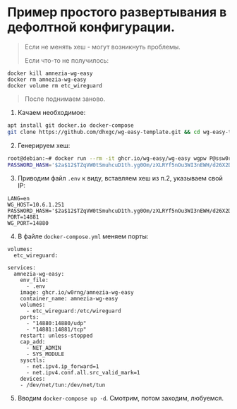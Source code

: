 # Пример простого развертывания в дефолтной конфигурации.

> Если не менять хеш - могут возникнуть проблемы.
>
> Если что-то не получилось:
```
docker kill amnezia-wg-easy
docker rm amnezia-wg-easy
docker volume rm etc_wireguard
```
> После поднимаем заново.


1. Качаем необходимое:
```bash
apt install git docker.io docker-compose
git clone https://github.com/dhxgc/wg-easy-template.git && cd wg-easy-template/amnezia-default
```

2. Генерируем хеш:
```bash
root@debian:~# docker run --rm -it ghcr.io/wg-easy/wg-easy wgpw P@ssw0rd
PASSWORD_HASH='$2a$12$TZqVW0tSmuhcuD1th.yg0Om/zXLRYf5nOu3WI3nEWH/d26X2DNlGi'
```

3. Приводим файл `.env` к виду, вставляем хеш из п.2, указываем свой IP:
```
LANG=en
WG_HOST=10.6.1.251
PASSWORD_HASH='$2a$12$TZqVW0tSmuhcuD1th.yg0Om/zXLRYf5nOu3WI3nEWH/d26X2DNlGi'
PORT=14881
WG_PORT=14880
```

4. В файле `docker-compose.yml` меняем порты:
```
volumes:
  etc_wireguard:

services:
  amnezia-wg-easy:
    env_file:
      - .env
    image: ghcr.io/w0rng/amnezia-wg-easy
    container_name: amnezia-wg-easy
    volumes:
      - etc_wireguard:/etc/wireguard
    ports:
      - "14880:14880/udp"
      - "14881:14881/tcp"
    restart: unless-stopped
    cap_add:
      - NET_ADMIN
      - SYS_MODULE
    sysctls:
      - net.ipv4.ip_forward=1
      - net.ipv4.conf.all.src_valid_mark=1
    devices:
    - /dev/net/tun:/dev/net/tun
```

5. Вводим `docker-compose up -d`. Смотрим, потом заходим, любуемся.
